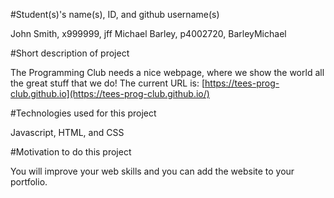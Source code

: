 #Student(s)'s name(s), ID, and github username(s)

John Smith, x999999, jff
Michael Barley, p4002720, BarleyMichael

#Short description of project

The Programming Club needs a nice webpage, where we show the world all the great stuff that we do!
The current URL is: [https://tees-prog-club.github.io](https://tees-prog-club.github.io/)

#Technologies used for this project

Javascript, HTML, and CSS

#Motivation to do this project

You will improve your web skills and you can add the website to your portfolio.

